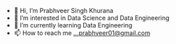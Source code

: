 - 👋 Hi, I’m Prabhveer Singh Khurana 
- 👀 I’m interested in Data Science and Data Engineering
- 🌱 I’m currently learning Data Engineering
- 📫 How to reach me ...prabhveer01@gmail.com

<!---
prabhveer01/prabhveer01 is a ✨ special ✨ repository because its `README.md` (this file) appears on your GitHub profile.
You can click the Preview link to take a look at your changes.
--->
